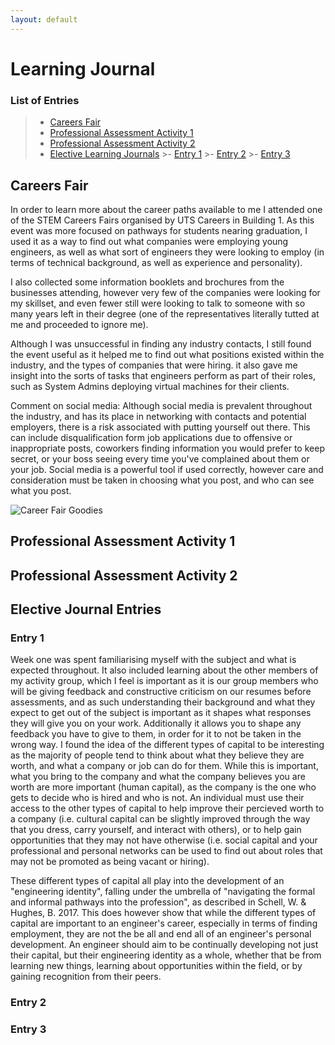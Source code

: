 ```yaml
---
layout: default
---
```

# Learning Journal

### List of Entries
>- [Careers Fair](./learnJournal.md#careers-fair)
>- [Professional Assessment Activity 1](./learnJournal.md#)
>- [Professional Assessment Activity 2](./learnJournal.md#)
>- [Elective Learning Journals](./learnJournal.md#elective-journal-entries)
    >- [Entry 1](./learnJournal.md#entry-1)
    >- [Entry 2](./learnJournal.md#entry-2)
    >- [Entry 3](./learnJournal.md#entry-3)





## Careers Fair
In order to learn more about the career paths available to me I attended one of the STEM Careers Fairs organised by UTS Careers in Building 1.
As this event was more focused on pathways for students nearing graduation, I used it as a way to find out what companies were employing young engineers, as well as what sort of engineers they were looking to employ (in terms of technical background, as well as experience and personality).

I also collected some information booklets and brochures from the businesses attending, however very few of the companies were looking for my skillset, and even fewer still were looking to talk to someone with so many years left in their degree (one of the representatives literally tutted at me and proceeded to ignore me).

Although I was unsuccessful in finding any industry contacts, I still found the event useful as it helped me to find out what positions existed within the industry, and the types of companies that were hiring. it also gave me insight into the sorts of tasks that engineers perform as part of their roles, such as System Admins deploying virtual machines for their clients.

Comment on social media:
Although social media is prevalent throughout the industry, and has its place in networking with contacts and potential employers, there is a risk associated with putting yourself out there. This can include disqualification form job applications due to offensive or inappropriate posts, coworkers finding information you would prefer to keep secret, or your boss seeing every time you've complained about them or your job. Social media is a powerful tool if used correctly, however care and consideration must be taken in choosing what you post, and who can see what you post.

![Career Fair Goodies](./assets/images/careerFair.JPG)


## Professional Assessment Activity 1



## Professional Assessment Activity 2



## Elective Journal Entries

### Entry 1

Week one was spent familiarising myself with the subject and what is expected throughout. It also included learning about the other members of my activity group, which I feel is important as it is our group members who will be giving feedback and constructive criticism on our resumes before assessments, and as such understanding their background and what they expect to get out of the subject is important as it shapes what responses they will give you on your work. Additionally it allows you to shape any feedback you have to give to them, in order for it to not be taken in the wrong way. I found the idea of the different types of capital to be interesting as the majority of people tend to think about what they believe they are worth, and what a company or job can do for them. While this is important, what you bring to the company and what the company believes you are worth are more important (human capital), as the company is the one who gets to decide who is hired and who is not. An individual must use their access to the other types of capital to help improve their percieved worth to a company (i.e. cultural capital can be slightly improved through the way that you dress, carry yourself, and interact with others), or to help gain opportunities that they may not have otherwise (i.e. social capital and your professional and personal networks can be used to find out about roles that may not be promoted as being vacant or hiring).

These different types of capital all play into the development of an "engineering identity", falling under the umbrella of "navigating the formal and informal pathways into the profession", as described in Schell, W. & Hughes, B. 2017. This does however show that while the different types of capital are important to an engineer's career, especially in terms of finding employment, they are not the be all and end all of an engineer's personal development. An engineer should aim to be continually developing not just their capital, but their engineering identity as a whole, whether that be from learning new things, learning about opportunities within the field, or by gaining recognition from their peers.




### Entry 2



### Entry 3

